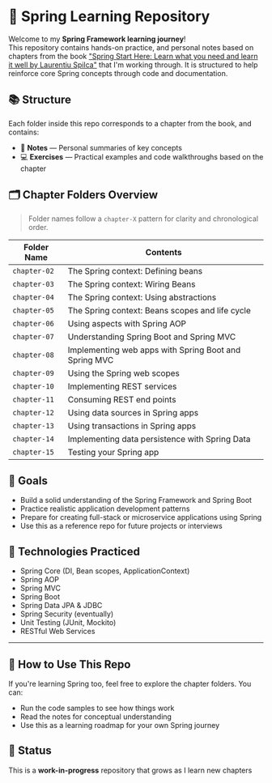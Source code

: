 # 🌱 Spring Learning Repository

Welcome to my **Spring Framework learning journey**!  
This repository contains hands-on practice, and personal notes based on chapters from the book ["Spring Start Here: Learn what you need and learn it well by  Laurentiu Spilca"](https://laurspilca.com/spring-start-here/) that I'm working through. It is structured to help reinforce core Spring concepts through code and documentation.


## 📚 Structure

Each folder inside this repo corresponds to a chapter from the book, and contains:

- 📝 **Notes** — Personal summaries of key concepts
- 💻 **Exercises** — Practical examples and code walkthroughs based on the chapter


## 🗂️ Chapter Folders Overview

> Folder names follow a `chapter-X` pattern for clarity and chronological order.

| Folder Name      | Contents                                                   |
|------------------|-------------------------------------------------------------|
| `chapter-02`     | The Spring context: Defining beans           |
| `chapter-03`     | The Spring context: Wiring Beans                   |
| `chapter-04`     | The Spring context: Using abstractions                                   |
| `chapter-05`     | The Spring context: Beans scopes and life cycle            |
| `chapter-06`     | Using aspects with Spring AOP                         |
| `chapter-07`     | Understanding Spring Boot and Spring MVC                                     |
| `chapter-08`     | Implementing web apps with Spring Boot and Spring MVC               |
| `chapter-09`     | Using the Spring web scopes               |
| `chapter-10`     | Implementing REST services              |
| `chapter-11`     | Consuming REST end points               |
| `chapter-12`     | Using data sources in Spring apps             |
| `chapter-13`     | Using transactions in Spring apps               |
| `chapter-14`     | Implementing data persistence with Spring Data               |
| `chapter-15`     | Testing your Spring app               |

## 🚀 Goals

- Build a solid understanding of the Spring Framework and Spring Boot
- Practice realistic application development patterns
- Prepare for creating full-stack or microservice applications using Spring
- Use this as a reference repo for future projects or interviews

## 📌 Technologies Practiced
- Spring Core (DI, Bean scopes, ApplicationContext)
- Spring AOP
- Spring MVC
- Spring Boot
- Spring Data JPA & JDBC
- Spring Security (eventually)
- Unit Testing (JUnit, Mockito)
- RESTful Web Services

---

## 🧭 How to Use This Repo

If you're learning Spring too, feel free to explore the chapter folders. You can:

- Run the code samples to see how things work
- Read the notes for conceptual understanding
- Use this as a learning roadmap for your own Spring journey

## 📅 Status

This is a **work-in-progress** repository that grows as I learn new chapters